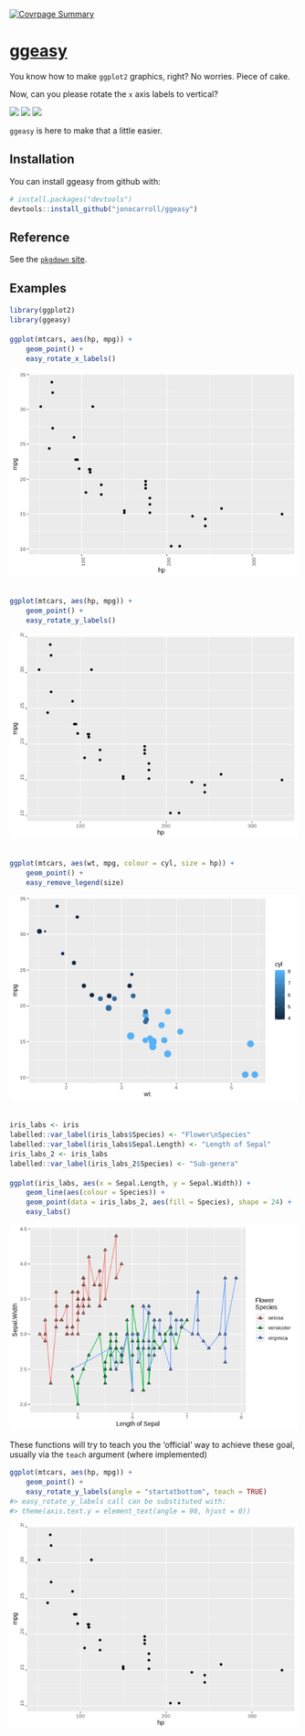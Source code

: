 
<!-- README.md is generated from README.Rmd. Please edit that file -->

[![Covrpage
Summary](https://img.shields.io/badge/covrpage-Last_Build_2019_12_04-yellowgreen.svg)](https://github.com/jonocarroll/ggeasy/tree/cleanup/sept18/tests/README.md)

# [ggeasy](https://jonocarroll.github.io/ggeasy/)

You know how to make `ggplot2` graphics, right? No worries. Piece of
cake.

Now, can you please rotate the `x` axis labels to
vertical?

![](https://raw.githubusercontent.com/jonocarroll/ggeasy/master/inst/media/xkcd.png)
![](https://raw.githubusercontent.com/jonocarroll/ggeasy/master/inst/media/winona.gif)
![](https://raw.githubusercontent.com/jonocarroll/ggeasy/master/inst/media/sherlock.gif)

`ggeasy` is here to make that a little easier.

## Installation

You can install ggeasy from github with:

``` r
# install.packages("devtools")
devtools::install_github("jonocarroll/ggeasy")
```

## Reference

See the [`pkgdown` site](https://jonocarroll.github.io/ggeasy/).

## Examples

``` r
library(ggplot2)
library(ggeasy)

ggplot(mtcars, aes(hp, mpg)) + 
    geom_point() + 
    easy_rotate_x_labels()
```

![](tools/readme/README-example-1.png)<!-- -->

``` r

ggplot(mtcars, aes(hp, mpg)) + 
    geom_point() + 
    easy_rotate_y_labels()
```

![](tools/readme/README-example-2.png)<!-- -->

``` r

ggplot(mtcars, aes(wt, mpg, colour = cyl, size = hp)) +
    geom_point() +
    easy_remove_legend(size)
```

![](tools/readme/README-example-3.png)<!-- -->

``` r

iris_labs <- iris
labelled::var_label(iris_labs$Species) <- "Flower\nSpecies"
labelled::var_label(iris_labs$Sepal.Length) <- "Length of Sepal"
iris_labs_2 <- iris_labs
labelled::var_label(iris_labs_2$Species) <- "Sub-genera"

ggplot(iris_labs, aes(x = Sepal.Length, y = Sepal.Width)) +
    geom_line(aes(colour = Species)) + 
    geom_point(data = iris_labs_2, aes(fill = Species), shape = 24) +
    easy_labs()
```

![](tools/readme/README-example-4.png)<!-- -->

These functions will try to teach you the ‘official’ way to achieve
these goal, usually via the `teach` argument (where implemented)

``` r
ggplot(mtcars, aes(hp, mpg)) + 
    geom_point() + 
    easy_rotate_y_labels(angle = "startatbottom", teach = TRUE)
#> easy_rotate_y_labels call can be substituted with:
#> theme(axis.text.y = element_text(angle = 90, hjust = 0))
```

![](tools/readme/README-teach-1.png)<!-- -->
